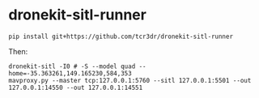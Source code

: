 # dronekit-sitl-runner

```
pip install git+https://github.com/tcr3dr/dronekit-sitl-runner
```

Then:

```
dronekit-sitl -I0 # -S --model quad --home=-35.363261,149.165230,584,353
mavproxy.py --master tcp:127.0.0.1:5760 --sitl 127.0.0.1:5501 --out 127.0.0.1:14550 --out 127.0.0.1:14551
```

